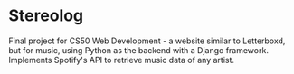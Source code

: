 # Stereolog

Final project for CS50 Web Development - a website similar to Letterboxd, but for music, using Python as the backend with a Django framework. Implements Spotify's API to retrieve music data of any artist.



